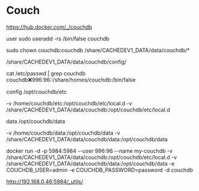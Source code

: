 # Couch

https://hub.docker.com/_/couchdb

user
sudo useradd -rs /bin/false couchdb

sudo chown couchdb:couchdb /share/CACHEDEV1_DATA/data/couchdb/*

/share/CACHEDEV1_DATA/data/couchdb/config/

cat /etc/passwd | grep couchdb
couchdb:x:996:96::/share/homes/couchdb:/bin/false


config
/opt/couchdb/etc

-v /home/couchdb/etc:/opt/couchdb/etc/local.d
-v /share/CACHEDEV1_DATA/data/couchdb:/opt/couchdb/etc/local.d

data
/opt/couchdb/data

-v /home/couchdb/data:/opt/couchdb/data 
-v /share/CACHEDEV1_DATA/data/couchdb/data:/opt/couchdb/data 


docker run -d -p 5984:5984 --user 996:96  --name my-couchdb -v /share/CACHEDEV1_DATA/data/couchdb:/opt/couchdb/etc/local.d -v /share/CACHEDEV1_DATA/data/couchdb/data:/opt/couchdb/data -e COUCHDB_USER=admin -e COUCHDB_PASSWORD=password -d couchdb

http://192.168.0.46:5984/_utils/    